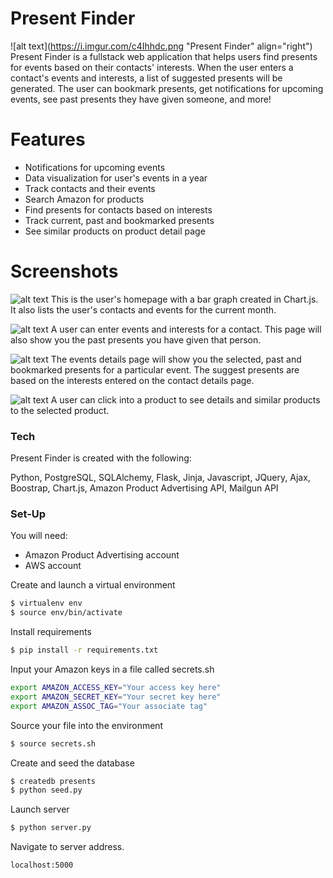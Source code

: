 # Present Finder

![alt text](https://i.imgur.com/c4Ihhdc.png "Present Finder" align="right")
Present Finder is a fullstack web application that helps users find presents for events based on their contacts' interests. When the user enters a contact's events and interests, a list of suggested presents will be generated. The user can bookmark presents, get notifications for upcoming events, see past presents they have given someone, and more!


# Features

  - Notifications for upcoming events
  - Data visualization for user's events in a year
  - Track contacts and their events
  - Search Amazon for products
  - Find presents for contacts based on interests
  - Track current, past and bookmarked presents
  - See similar products on product detail page
  
# Screenshots

![alt text](https://i.imgur.com/fzabkkr.png "User Homepage")
This is the user's homepage with a bar graph created in Chart.js. It also lists the user's contacts and events for the current month.

![alt text](https://i.imgur.com/vyEqCPL.png "Contact Details Page")
A user can enter events and interests for a contact. This page will also show you the past presents you have given that person.

![alt text](https://i.imgur.com/WbTbCis.jpg "Event Details Page")
The events details page will show you the selected, past and bookmarked presents for a particular event. The suggest presents are based on the interests entered on the contact details page.

![alt text](https://i.imgur.com/DEyAOpo.png "Product Details Page")
A user can click into a product to see details and similar products to the selected product.

### Tech

Present Finder is created with the following:

Python, PostgreSQL, SQLAlchemy, Flask, Jinja, Javascript, JQuery, Ajax, Boostrap, Chart.js, Amazon Product Advertising API, Mailgun API


### Set-Up
You will need:
- Amazon Product Advertising account
- AWS account

Create and launch a virtual environment
```sh
$ virtualenv env
$ source env/bin/activate
```
Install requirements
```sh
$ pip install -r requirements.txt
```
Input your Amazon keys in a file called secrets.sh
```sh
export AMAZON_ACCESS_KEY="Your access key here"
export AMAZON_SECRET_KEY="Your secret key here"
export AMAZON_ASSOC_TAG="Your associate tag"
```

Source your file into the environment
```sh
$ source secrets.sh
```
Create and seed the database
```sh
$ createdb presents
$ python seed.py
```
Launch server
```sh
$ python server.py
```
Navigate to server address.
```sh
localhost:5000
```

